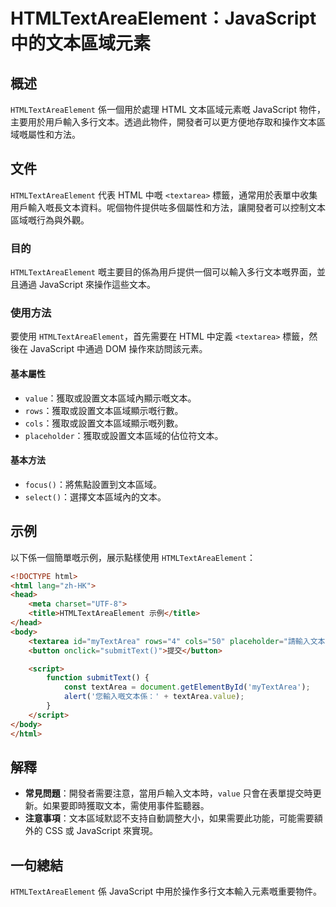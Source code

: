 <!--
Meta Description: # HTMLTextAreaElement：JavaScript 中的文本區域元素 ## 概述 `HTMLTextAreaElement` 係一個用於處理 HTML 文本區域元素嘅 JavaScript 物件，主要用於用戶輸入多行文本。透過此物件，開發者可以更方便地存取和操作文本區域嘅屬性和方法。 ...
Meta Keywords: htmltextareaelement, html, javascript, textarea, value
-->

# HTMLTextAreaElement：JavaScript 中的文本區域元素

## 概述
`HTMLTextAreaElement` 係一個用於處理 HTML 文本區域元素嘅 JavaScript 物件，主要用於用戶輸入多行文本。透過此物件，開發者可以更方便地存取和操作文本區域嘅屬性和方法。

## 文件
`HTMLTextAreaElement` 代表 HTML 中嘅 `<textarea>` 標籤，通常用於表單中收集用戶輸入嘅長文本資料。呢個物件提供咗多個屬性和方法，讓開發者可以控制文本區域嘅行為與外觀。

### 目的
`HTMLTextAreaElement` 嘅主要目的係為用戶提供一個可以輸入多行文本嘅界面，並且通過 JavaScript 來操作這些文本。

### 使用方法
要使用 `HTMLTextAreaElement`，首先需要在 HTML 中定義 `<textarea>` 標籤，然後在 JavaScript 中通過 DOM 操作來訪問該元素。

#### 基本屬性
- `value`：獲取或設置文本區域內顯示嘅文本。
- `rows`：獲取或設置文本區域顯示嘅行數。
- `cols`：獲取或設置文本區域顯示嘅列數。
- `placeholder`：獲取或設置文本區域的佔位符文本。

#### 基本方法
- `focus()`：將焦點設置到文本區域。
- `select()`：選擇文本區域內的文本。

## 示例
以下係一個簡單嘅示例，展示點樣使用 `HTMLTextAreaElement`：

```html
<!DOCTYPE html>
<html lang="zh-HK">
<head>
    <meta charset="UTF-8">
    <title>HTMLTextAreaElement 示例</title>
</head>
<body>
    <textarea id="myTextArea" rows="4" cols="50" placeholder="請輸入文本..."></textarea>
    <button onclick="submitText()">提交</button>

    <script>
        function submitText() {
            const textArea = document.getElementById('myTextArea');
            alert('您輸入嘅文本係：' + textArea.value);
        }
    </script>
</body>
</html>
```

## 解釋
- **常見問題**：開發者需要注意，當用戶輸入文本時，`value` 只會在表單提交時更新。如果要即時獲取文本，需使用事件監聽器。
- **注意事項**：文本區域默認不支持自動調整大小，如果需要此功能，可能需要額外的 CSS 或 JavaScript 來實現。

## 一句總結
`HTMLTextAreaElement` 係 JavaScript 中用於操作多行文本輸入元素嘅重要物件。